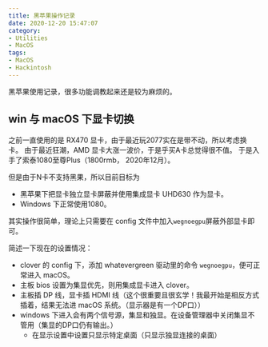 ```yaml
---
title: 黑苹果操作记录
date: 2020-12-20 15:47:07
category: 
- Utilities
- MacOS
tags:
- MacOS
- Hackintosh
---
```


黑苹果使用记录，很多功能调教起来还是较为麻烦的。

<!-- more -->

## win 与 macOS 下显卡切换

之前一直使用的是 RX470 显卡，由于最近玩2077实在是带不动，所以考虑换卡。
由于最近狂潮，AMD 显卡大涨一波价，于是乎买A卡总觉得很不值。
于是入手了索泰1080至尊Plus（1800rmb， 2020年12月）。

但是由于N卡不支持黑果，所以目前目标为
- 黑苹果下把显卡独立显卡屏蔽并使用集成显卡 UHD630 作为显卡。
- Windows 下正常使用1080。

其实操作很简单，理论上只需要在 config 文件中加入`wegnoegpu`屏蔽外部显卡即可。

简述一下现在的设置情况：
- clover 的 config 下，添加 whatevergreen 驱动里的命令 `wegnoegpu`，便可正常进入 macOS。
- 主板 bios 设置为集显优先，则用集成显卡进入 clover。
- 主板插 DP 线，显卡插 HDMI 线（这个很重要且很玄学！我最开始是相反方式插着，结果无法进 macOS 系统。（显示器是有一个DP口））
- windows 下进入会有两个信号源，集显和独显。在设备管理器中关闭集显不管用（集显的DP口仍有输出。）
  - 在显示设置中设置只显示特定桌面（只显示独显连接的桌面）